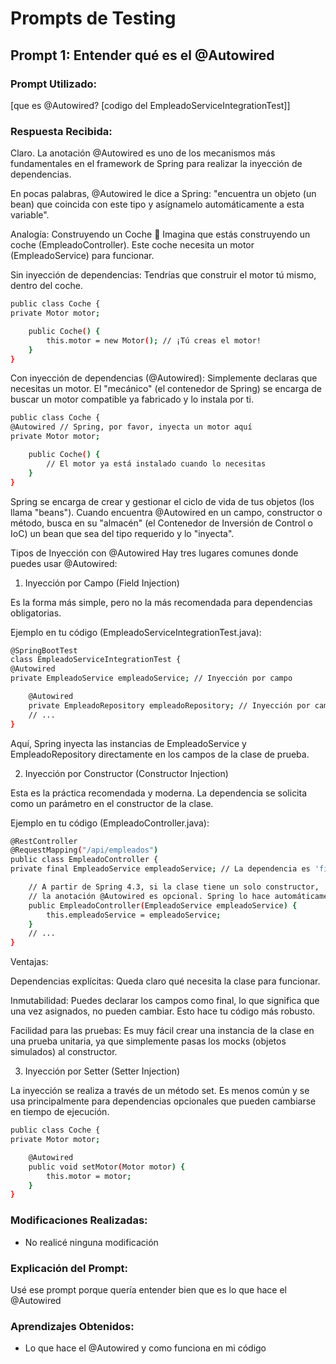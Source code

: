 # Prompts de Testing

## Prompt 1: Entender qué es el @Autowired

### Prompt Utilizado:
[que es @Autowired? [codigo del EmpleadoServiceIntegrationTest]]

### Respuesta Recibida:

Claro. La anotación @Autowired es uno de los mecanismos más fundamentales en el framework de Spring para realizar la inyección de dependencias.

En pocas palabras, @Autowired le dice a Spring: "encuentra un objeto (un bean) que coincida con este tipo y asígnamelo automáticamente a esta variable".

Analogía: Construyendo un Coche 🚗
Imagina que estás construyendo un coche (EmpleadoController). Este coche necesita un motor (EmpleadoService) para funcionar.

Sin inyección de dependencias: Tendrías que construir el motor tú mismo, dentro del coche.

````bash
public class Coche {
private Motor motor;

    public Coche() {
        this.motor = new Motor(); // ¡Tú creas el motor!
    }
}
````
Con inyección de dependencias (@Autowired): Simplemente declaras que necesitas un motor. El "mecánico" (el contenedor de Spring) se encarga de buscar un motor compatible ya fabricado y lo instala por ti.

````bash
public class Coche {
@Autowired // Spring, por favor, inyecta un motor aquí
private Motor motor;

    public Coche() {
        // El motor ya está instalado cuando lo necesitas
    }
}
````

Spring se encarga de crear y gestionar el ciclo de vida de tus objetos (los llama "beans"). Cuando encuentra @Autowired en un campo, constructor o método, busca en su "almacén" (el Contenedor de Inversión de Control o IoC) un bean que sea del tipo requerido y lo "inyecta".

Tipos de Inyección con @Autowired
Hay tres lugares comunes donde puedes usar @Autowired:

1. Inyección por Campo (Field Injection)

Es la forma más simple, pero no la más recomendada para dependencias obligatorias.

Ejemplo en tu código (EmpleadoServiceIntegrationTest.java):

````bash
@SpringBootTest
class EmpleadoServiceIntegrationTest {
@Autowired
private EmpleadoService empleadoService; // Inyección por campo

    @Autowired
    private EmpleadoRepository empleadoRepository; // Inyección por campo
    // ...
}
````

Aquí, Spring inyecta las instancias de EmpleadoService y EmpleadoRepository directamente en los campos de la clase de prueba.

2. Inyección por Constructor (Constructor Injection)

Esta es la práctica recomendada y moderna. La dependencia se solicita como un parámetro en el constructor de la clase.

Ejemplo en tu código (EmpleadoController.java):

````bash
@RestController
@RequestMapping("/api/empleados")
public class EmpleadoController {
private final EmpleadoService empleadoService; // La dependencia es 'final'

    // A partir de Spring 4.3, si la clase tiene un solo constructor,
    // la anotación @Autowired es opcional. Spring lo hace automáticamente.
    public EmpleadoController(EmpleadoService empleadoService) {
        this.empleadoService = empleadoService;
    }
    // ...
}
````
Ventajas:

Dependencias explícitas: Queda claro qué necesita la clase para funcionar.

Inmutabilidad: Puedes declarar los campos como final, lo que significa que una vez asignados, no pueden cambiar. Esto hace tu código más robusto.

Facilidad para las pruebas: Es muy fácil crear una instancia de la clase en una prueba unitaria, ya que simplemente pasas los mocks (objetos simulados) al constructor.

3. Inyección por Setter (Setter Injection)

La inyección se realiza a través de un método set. Es menos común y se usa principalmente para dependencias opcionales que pueden cambiarse en tiempo de ejecución.

````bash
public class Coche {
private Motor motor;

    @Autowired
    public void setMotor(Motor motor) {
        this.motor = motor;
    }
}
````

### Modificaciones Realizadas:
- No realicé ninguna modificación

### Explicación del Prompt:
Usé ese prompt porque quería entender bien que es lo que hace el @Autowired

### Aprendizajes Obtenidos:
- Lo que hace el @Autowired y como funciona en mi código